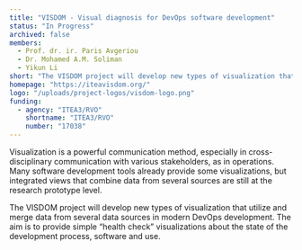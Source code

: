 ```yaml
---
title: "VISDOM - Visual diagnosis for DevOps software development"
status: "In Progress"
archived: false
members:
  - Prof. dr. ir. Paris Avgeriou
  - Dr. Mohamed A.M. Soliman
  - Yikun Li
short: "The VISDOM project will develop new types of visualization that utilize and merge data from several data sources in modern DevOps development. The aim is to provide simple “health check” visualizations about the state of the development process, software and use."
homepage: "https://iteavisdom.org/"
logo: "/uploads/project-logos/visdom-logo.png"
funding:
  - agency: "ITEA3/RVO"
    shortname: "ITEA3/RVO"
    number: "17038"
---
```


Visualization is a powerful communication method, especially in cross-disciplinary communication with various stakeholders, as in operations. Many software development tools already provide some visualizations, but integrated views that combine data from several sources are still at the research prototype level.

The VISDOM project will develop new types of visualization that utilize and merge data from several data sources in modern DevOps development. The aim is to provide simple “health check” visualizations about the state of the development process, software and use.
